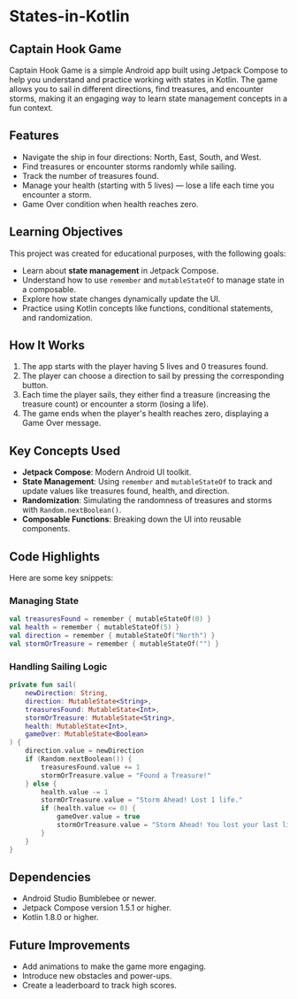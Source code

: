 # States-in-Kotlin

## Captain Hook Game
Captain Hook Game is a simple Android app built using Jetpack Compose to help you understand and practice working with states in Kotlin. The game allows you to sail in different directions, find treasures, and encounter storms, making it an engaging way to learn state management concepts in a fun context.

## Features

- Navigate the ship in four directions: North, East, South, and West.
- Find treasures or encounter storms randomly while sailing.
- Track the number of treasures found.
- Manage your health (starting with 5 lives) — lose a life each time you encounter a storm.
- Game Over condition when health reaches zero.

## Learning Objectives

This project was created for educational purposes, with the following goals:

- Learn about **state management** in Jetpack Compose.
- Understand how to use `remember` and `mutableStateOf` to manage state in a composable.
- Explore how state changes dynamically update the UI.
- Practice using Kotlin concepts like functions, conditional statements, and randomization.

## How It Works

1. The app starts with the player having 5 lives and 0 treasures found.
2. The player can choose a direction to sail by pressing the corresponding button.
3. Each time the player sails, they either find a treasure (increasing the treasure count) or encounter a storm (losing a life).
4. The game ends when the player's health reaches zero, displaying a Game Over message.

## Key Concepts Used

- **Jetpack Compose**: Modern Android UI toolkit.
- **State Management**: Using `remember` and `mutableStateOf` to track and update values like treasures found, health, and direction.
- **Randomization**: Simulating the randomness of treasures and storms with `Random.nextBoolean()`.
- **Composable Functions**: Breaking down the UI into reusable components.

## Code Highlights

Here are some key snippets:

### Managing State

```kotlin
val treasuresFound = remember { mutableStateOf(0) }
val health = remember { mutableStateOf(5) }
val direction = remember { mutableStateOf("North") }
val stormOrTreasure = remember { mutableStateOf("") }
```

### Handling Sailing Logic

```kotlin
private fun sail(
    newDirection: String,
    direction: MutableState<String>,
    treasuresFound: MutableState<Int>,
    stormOrTreasure: MutableState<String>,
    health: MutableState<Int>,
    gameOver: MutableState<Boolean>
) {
    direction.value = newDirection
    if (Random.nextBoolean()) {
        treasuresFound.value += 1
        stormOrTreasure.value = "Found a Treasure!"
    } else {
        health.value -= 1
        stormOrTreasure.value = "Storm Ahead! Lost 1 life."
        if (health.value <= 0) {
            gameOver.value = true
            stormOrTreasure.value = "Storm Ahead! You lost your last life."
        }
    }
}
```


## Dependencies

- Android Studio Bumblebee or newer.
- Jetpack Compose version 1.5.1 or higher.
- Kotlin 1.8.0 or higher.

## Future Improvements

- Add animations to make the game more engaging.
- Introduce new obstacles and power-ups.
- Create a leaderboard to track high scores.
